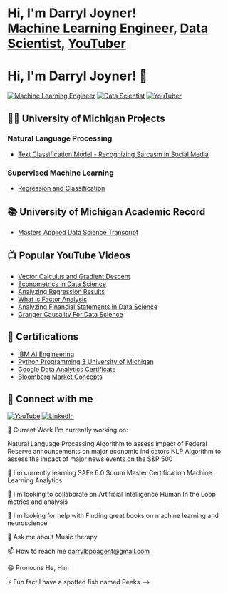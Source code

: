 <h1>Hi, I'm Darryl Joyner! <br/><a href="https://github.com/joshmadakor1">Machine Learning Engineer</a>, <a href="https://www.linkedin.com/in/darryl-a-joyner-bb053a16/">Data Scientist</a>, <a href="https://www.youtube.com/@datasciencewithdjchannel">YouTuber</a></h1>

# Hi, I'm Darryl Joyner! 👋

[![Machine Learning Engineer](https://img.shields.io/badge/-Machine%20Learning%20Engineer-blue?style=flat-square&logo=python&logoColor=white)](https://github.com/joshmadakor1)
[![Data Scientist](https://img.shields.io/badge/-Data%20Scientist-green?style=flat-square&logo=databricks&logoColor=white)](https://www.linkedin.com/in/darryl-a-joyner-bb053a16/)
[![YouTuber](https://img.shields.io/badge/-YouTuber-red?style=flat-square&logo=youtube&logoColor=white)](https://www.youtube.com/@datasciencewithdjchannel)

## 👨‍💻 University of Michigan Projects

### Natural Language Processing
- [Text Classification Model - Recognizing Sarcasm in Social Media](https://github.com/DarrylJoyner0422/TextClassification.git)

### Supervised Machine Learning
- [Regression and Classification](https://github.com/DarrylJoyner0422/Regression1.git)

## 📚 University of Michigan Academic Record

- [Masters Applied Data Science Transcript](https://github.com/DarrylJoyner0422/Darryl-Joyner-UMICH-Academics.git)

## 📺 Popular YouTube Videos

- [Vector Calculus and Gradient Descent](https://youtu.be/n8gVSPCduOE?si=R3mh07OS7xJolIKl)
- [Econometrics in Data Science](https://youtu.be/X2_7zEGoIaU?si=mAnDELG04zBEQiXS)
- [Analyzing Regression Results](https://youtu.be/n8gVSPCduOE?si=R3mh07OS7xJolIKl)
- [What is Factor Analysis](https://youtu.be/nb0o_5T2Fe4?si=fcYEXj1rKhzz1_1U)
- [Analyzing Financial Statements in Data Science](https://youtu.be/g_fDZeyYNUc?si=f_Mp93dCphRHCLuA)
- [Granger Causality For Data Science](https://youtu.be/OL_TVd_1BKk?si=x9Jrj6VuenbpDRg8)

## 🏅 Certifications

- [IBM AI Engineering](https://www.coursera.org/account/accomplishments/specialization/K2VQJ2T4RKYD)
- [Python Programming 3 University of Michigan](https://www.coursera.org/account/accomplishments/specialization/certificate/N3FD2MJ6UD9K)
- [Google Data Analytics Certificate](https://www.credly.com/badges/ca1141bd-8119-4343-8d63-ffe3920382f3?source=linked_in_profile)
- [Bloomberg Market Concepts](https://portal.bloombergforeducation.com/certificates/hNhiaeqGqzVDqxEZKjVJAZdV)

## 🤳 Connect with me

[![YouTube](https://img.shields.io/badge/-YouTube-red?style=flat-square&logo=youtube&logoColor=white)](https://www.youtube.com/@datasciencewithdjchannel/videos)
[![LinkedIn](https://img.shields.io/badge/-LinkedIn-blue?style=flat-square&logo=linkedin&logoColor=white)](https://www.linkedin.com/in/darryl-a-joyner-bb053a16/)


🔭 Current Work
I'm currently working on:

Natural Language Processing Algorithm to assess impact of Federal Reserve announcements on major economic indicators
NLP Algorithm to assess the impact of major news events on the S&P 500

🌱 I'm currently learning
SAFe 6.0 Scrum Master Certification
Machine Learning Analytics

👯 I'm looking to collaborate on
Artificial Intelligence Human In the Loop metrics and analysis

🤔 I'm looking for help with
Finding great books on machine learning and neuroscience

💬 Ask me about
Music therapy

📫 How to reach me
darrylbpoagent@gmail.com

😄 Pronouns
He, Him

⚡ Fun fact
I have a spotted fish named Peeks
-->

